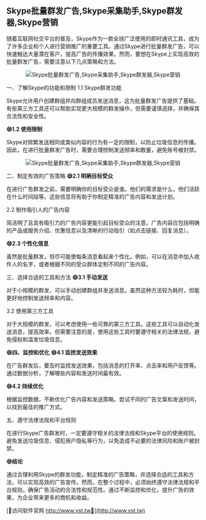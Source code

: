 ## **Skype批量群发广告,Skype采集助手,Skype群发器,Skype营销**

随着互联网社交平台的普及，Skype作为一款全球广泛使用的即时通讯工具，成为了许多企业和个人进行营销推广的重要工具。通过Skype进行批量群发广告，可以快速触达大量潜在客户，提高广告的传播效果。然而，要想在Skype上实现高效的批量群发广告，需要注意以下几点策略和方法。

 <center><img src="https://vst.tw/MP4/tuiguang/png/0.png" alt="Skype批量群发广告,Skype采集助手,Skype群发器,Skype营销"></center>

一、了解Skype的功能和限制
1.1 Skype群发功能

Skype允许用户创建群组并向群组成员发送消息，这为批量群发广告提供了基础。有些第三方工具还可以帮助实现更大规模的群发操作，但需要谨慎选择，并确保其合法性和安全性。

**😄1.2 使用限制**

Skype对频繁发送相同或类似内容的行为有一定的限制，以防止垃圾信息的传播。因此，在进行批量群发广告时，需要合理控制发送频率和数量，避免账号被封禁。

 <center><img src="https://vst.tw/MP4/tuiguang/png/1.png" alt="Skype批量群发广告,Skype采集助手,Skype群发器,Skype营销"></center>

二、制定有效的广告策略
**😄2.1 明确目标受众**

在进行广告群发之前，需要明确你的目标受众是谁。他们的需求是什么，他们活跃在什么时间段等。这些信息将有助于你制定精准的广告内容和发送计划。

2.2 制作吸引人的广告内容

简洁明了且具有吸引力的广告内容更能引起目标受众的注意。广告内容应包括明确的产品或服务介绍、优惠信息以及清晰的行动指引（如点击链接、回复消息）。

**😄2.3 个性化信息**

虽然是批量群发，但尽可能使每条消息看起来个性化。例如，可以在消息中加入收件人的名字，或者根据不同的受众群体定制不同的广告内容。

三、选择合适的工具和方法
**😄3.1 手动发送**

对于小规模的群发，可以手动创建群组并发送消息。虽然这种方法较为耗时，但能更好地控制发送频率和内容。

3.2 使用第三方工具

对于大规模的群发，可以考虑使用一些可靠的第三方工具。这些工具可以自动化发送消息，提高效率。但需要注意的是，使用这些工具时要遵守相关的法律法规，避免侵权和滥发垃圾信息。

**😄四、监控和优化**
**😄4.1 监控发送效果**

在广告群发后，要及时监控发送效果，包括消息的打开率、点击率和用户反馈等。通过数据分析，了解哪些内容和发送时间最有效。

**😄4.2 持续优化**

根据监控数据，不断优化广告内容和发送策略。尝试不同的广告文案和发送时间，以找到最佳的推广方式。

五、遵守法律法规和平台规则

在进行Skype广告群发时，一定要遵守相关的法律法规和Skype平台的使用规则。避免发送垃圾信息、侵犯用户隐私等行为，以免造成不必要的法律风险和账户被封禁。

**😄结论**

通过合理利用Skype的群发功能，制定精准的广告策略，并选择合适的工具和方法，可以实现高效的广告宣传。然而，在整个过程中，必须始终遵守法律法规和平台规则，确保广告活动的合法性和规范性。通过不断监控和优化，提升广告的效果，为企业带来更多的商机和收益。


[👻访问软件官网 http://www.vst.tw👻](http://www.vst.tw)
